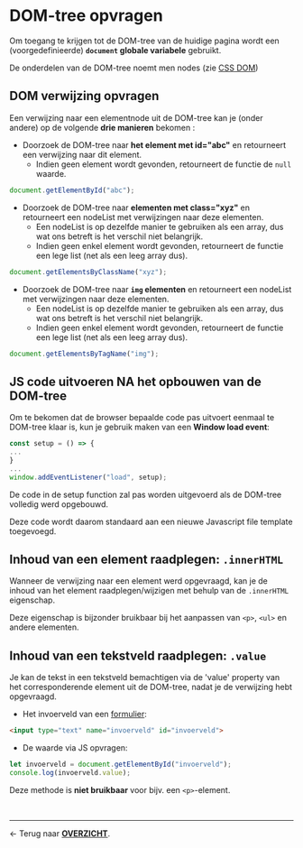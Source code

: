 # DOM-tree opvragen

Om toegang te krijgen tot de DOM-tree van de huidige pagina wordt een  (voorgedefinieerde) **`document` globale variabele** gebruikt.

De onderdelen van de DOM-tree noemt men nodes (zie [CSS DOM](./C1b.%20CSS%20Document%20Object%20Model.md))

## DOM verwijzing opvragen

Een verwijzing naar een elementnode uit de DOM-tree kan je (onder andere) op de volgende **drie manieren** bekomen :

- Doorzoek de DOM-tree naar **het element met id="abc"** en retourneert een verwijzing naar dit element. 
    - Indien geen element wordt gevonden, retourneert de functie de `null` waarde.
```js
document.getElementById("abc");
```
- Doorzoek de DOM-tree naar **elementen met class="xyz"** en retourneert een nodeList met verwijzingen naar deze elementen. 
    - Een nodeList is op dezelfde manier te gebruiken als een array, dus wat ons betreft is het verschil niet belangrijk. 
    - Indien geen enkel element wordt gevonden, retourneert de functie een lege list (net als een leeg array dus).
```js
document.getElementsByClassName("xyz");
```

- Doorzoek de DOM-tree naar **`img` elementen** en retourneert een nodeList met verwijzingen naar deze elementen. 
    - Een nodeList is op dezelfde manier te gebruiken als een array, dus wat ons betreft is het verschil niet belangrijk. 
    - Indien geen enkel element wordt gevonden, retourneert de functie een lege list (net als een leeg array dus).
```js
document.getElementsByTagName("img");
```

## JS code uitvoeren NA het opbouwen van de DOM-tree

Om te bekomen dat de browser bepaalde code pas uitvoert eenmaal te DOM-tree klaar is, kun je gebruik maken van een **Window load event**:
```js
const setup = () => {
...
}
...
window.addEventListener("load", setup);
```
De code in de setup function zal pas worden uitgevoerd als de DOM-tree volledig werd opgebouwd.

Deze code wordt daarom standaard aan een nieuwe Javascript file template toegevoegd.

## Inhoud van een element raadplegen: `.innerHTML`

Wanneer de verwijzing naar een element werd opgevraagd, kan je de inhoud van het element raadplegen/wijzigen met behulp van de `.innerHTML` eigenschap.

Deze eigenschap is bijzonder bruikbaar bij het aanpassen van `<p>`, `<ul>` en andere elementen.

## Inhoud van een tekstveld raadplegen: `.value`

Je kan de tekst in een tekstveld bemachtigen via de 'value' property van het corresponderende element uit de DOM-tree, nadat je de verwijzing hebt opgevraagd.

- Het invoerveld van een [formulier](./H2c.%20Formulieren.md): 
```html
<input type="text" name="invoerveld" id="invoerveld">
```

- De waarde via JS opvragen:
```js
let invoerveld = document.getElementById("invoerveld");
console.log(invoerveld.value);
```

Deze methode is **niet bruikbaar** voor bijv. een `<p>`-element.

<br>

---

&larr; Terug naar [**OVERZICHT**](./README.md#overview).